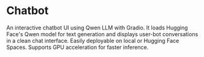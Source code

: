 # Chatbot
An interactive chatbot UI using Qwen LLM with Gradio. It loads Hugging Face's Qwen model for text generation and displays user-bot conversations in a clean chat interface. Easily deployable on local or Hugging Face Spaces. Supports GPU acceleration for faster inference.
